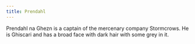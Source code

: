 ```yaml
---
title: Prendahl
---
```


Prendahl na Ghezn is a captain of the mercenary company Stormcrows. He is Ghiscari and has a broad face with dark hair with some grey in it.


